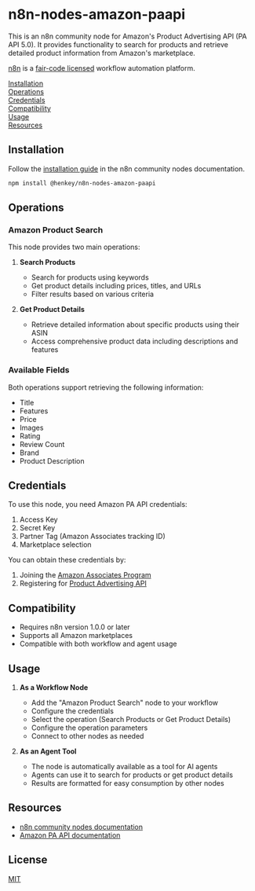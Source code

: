 # n8n-nodes-amazon-paapi

This is an n8n community node for Amazon's Product Advertising API (PA API 5.0). It provides functionality to search for products and retrieve detailed product information from Amazon's marketplace.

[n8n](https://n8n.io/) is a [fair-code licensed](https://docs.n8n.io/reference/license/) workflow automation platform.

[Installation](#installation)  
[Operations](#operations)  
[Credentials](#credentials)  
[Compatibility](#compatibility)  
[Usage](#usage)  
[Resources](#resources)  

## Installation

Follow the [installation guide](https://docs.n8n.io/integrations/community-nodes/installation/) in the n8n community nodes documentation.

```bash
npm install @henkey/n8n-nodes-amazon-paapi
```

## Operations

### Amazon Product Search

This node provides two main operations:

1. **Search Products**
   - Search for products using keywords
   - Get product details including prices, titles, and URLs
   - Filter results based on various criteria

2. **Get Product Details**
   - Retrieve detailed information about specific products using their ASIN
   - Access comprehensive product data including descriptions and features

### Available Fields

Both operations support retrieving the following information:
- Title
- Features
- Price
- Images
- Rating
- Review Count
- Brand
- Product Description

## Credentials

To use this node, you need Amazon PA API credentials:

1. Access Key
2. Secret Key
3. Partner Tag (Amazon Associates tracking ID)
4. Marketplace selection

You can obtain these credentials by:
1. Joining the [Amazon Associates Program](https://affiliate-program.amazon.com/)
2. Registering for [Product Advertising API](https://webservices.amazon.com/paapi5/documentation/)

## Compatibility

- Requires n8n version 1.0.0 or later
- Supports all Amazon marketplaces
- Compatible with both workflow and agent usage

## Usage

1. **As a Workflow Node**
   - Add the "Amazon Product Search" node to your workflow
   - Configure the credentials
   - Select the operation (Search Products or Get Product Details)
   - Configure the operation parameters
   - Connect to other nodes as needed

2. **As an Agent Tool**
   - The node is automatically available as a tool for AI agents
   - Agents can use it to search for products or get product details
   - Results are formatted for easy consumption by other nodes

## Resources

* [n8n community nodes documentation](https://docs.n8n.io/integrations/community-nodes/)
* [Amazon PA API documentation](https://webservices.amazon.com/paapi5/documentation/)

## License

[MIT](LICENSE.md)
